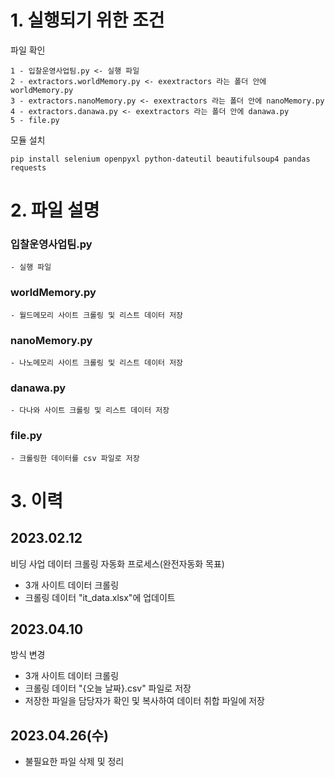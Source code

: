 
# 1. 실행되기 위한 조건
파일 확인
```
1 - 입찰운영사업팀.py <- 실행 파일
2 - extractors.worldMemory.py <- exextractors 라는 폴더 안에 worldMemory.py 
3 - extractors.nanoMemory.py <- exextractors 라는 폴더 안에 nanoMemory.py 
4 - extractors.danawa.py <- exextractors 라는 폴더 안에 danawa.py 
5 - file.py
```

모듈 설치
```
pip install selenium openpyxl python-dateutil beautifulsoup4 pandas requests
```

# 2. 파일 설명

### 입찰운영사업팀.py
```
- 실행 파일
```
### worldMemory.py
```
- 월드메모리 사이트 크롤링 및 리스트 데이터 저장
```
### nanoMemory.py
```
- 나노메모리 사이트 크롤링 및 리스트 데이터 저장
```
### danawa.py
```
- 다나와 사이트 크롤링 및 리스트 데이터 저장
```
### file.py
```
- 크롤링한 데이터를 csv 파일로 저장
```

# 3. 이력
## 2023.02.12
비딩 사업 데이터 크롤링 자동화 프로세스(완전자동화 목표)
- 3개 사이트 데이터 크롤링
- 크롤링 데이터 "it_data.xlsx"에 업데이트 

## 2023.04.10 
방식 변경
- 3개 사이트 데이터 크롤링
- 크롤링 데이터 "{오늘 날짜}.csv" 파일로 저장
- 저장한 파일을 담당자가 확인 및 복사하여 데이터 취합 파일에 저장

## 2023.04.26(수)
- 불필요한 파일 삭제 및 정리